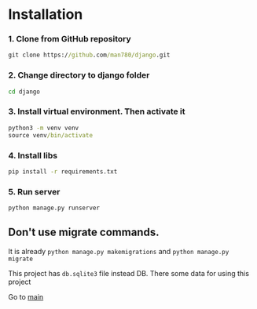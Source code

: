 # Installation

### 1. Clone from GitHub repository
```cmd
git clone https://github.com/man780/django.git
```

### 2. Change directory to django folder
```cmd
cd django
```

### 3. Install virtual environment. Then activate it
```cmd
python3 -m venv venv
source venv/bin/activate
```

### 4. Install libs
```cmd
pip install -r requirements.txt
```

### 5. Run server
```cmd
python manage.py runserver
```

## Don't use migrate commands.
It is already `python manage.py makemigrations` and `python manage.py migrate` 

This project has `db.sqlite3` file instead DB. There some data for using this project

Go to [main](https://github.com/man780/django)
